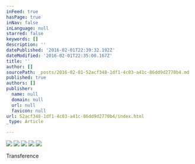 ```yaml
---
inFeed: true
hasPage: true
inNav: false
inLanguage: null
starred: false
keywords: []
description: ''
datePublished: '2016-02-01T22:39:32.192Z'
dateModified: '2016-02-01T22:35:00.167Z'
title: ''
author: []
sourcePath: _posts/2016-02-01-52acf348-1df1-4c03-a41c-86dd9d2770b4.md
published: true
authors: []
publisher:
  name: null
  domain: null
  url: null
  favicon: null
url: 52acf348-1df1-4c03-a41c-86dd9d2770b4/index.html
_type: Article

---
```

![](https://s3-us-west-2.amazonaws.com/the-grid-img/p/57d9c71e8aa51e09b5c8c45a84b4abe3c3ee834c.jpg)
![](https://s3-us-west-2.amazonaws.com/the-grid-img/p/9f204e827e7f6928cad947728eb7bb0e44ea0ccf.jpg)
![](https://s3-us-west-2.amazonaws.com/the-grid-img/p/76c865b192e49d5d29a72a2adcc8b49f1be682a8.jpg)
![](https://the-grid-user-content.s3-us-west-2.amazonaws.com/21f12753-59bd-4adb-9235-1d343d6c5b34.JPG)
![](https://the-grid-user-content.s3-us-west-2.amazonaws.com/c98f52b6-0ce8-42ee-9e56-b9b173afb3f6.JPG)

Transference